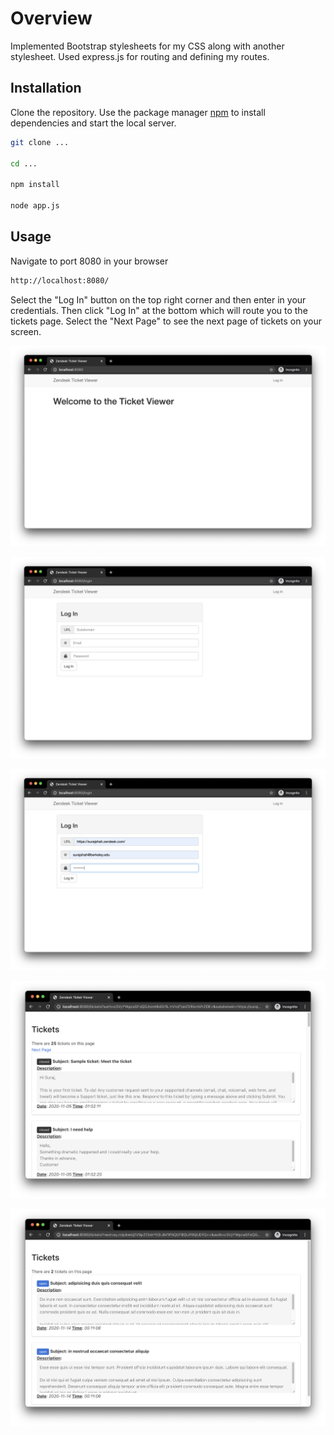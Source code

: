 # Overview

Implemented Bootstrap stylesheets for my CSS along with another stylesheet. Used express.js for routing and defining my routes.

## Installation

Clone the repository. Use the package manager [npm](https://www.npmjs.com/get-npm) to install dependencies and start the local server.

```bash
git clone ...

cd ...

npm install

node app.js
```

## Usage

Navigate to port 8080 in your browser

```html
http://localhost:8080/
```
Select the "Log In" button on the top right corner and then enter in your credentials. Then click "Log In" at the bottom which will route you to the tickets page. Select the "Next Page" to see the next page of tickets on your screen.

![Entry Page](/images/home)

![Login Page](/images/login)

![Credentials Entered](/images/credentials)

![Tickets Page](/images/25Tickets)

![Tickets Page](/images/lastTickets)
